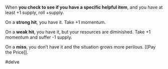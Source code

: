 When **you check to see if you have a specific helpful item**, and you have at least +1 supply, roll +supply. 

On a **strong hit**, you have it. Take +1 momentum. 

On a **weak hit**, you have it, but your resources are diminished. Take +1 momentum and suffer -1 supply. 

On a **miss**, you don’t have it and the situation grows more perilous. [[Pay the Price]].

#delve